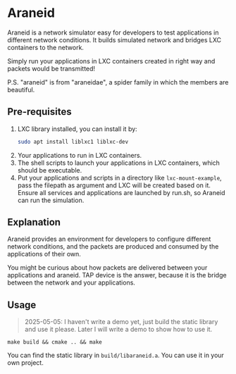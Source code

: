 # Araneid
Araneid is a network simulator easy for developers to test applications in different network conditions. It builds simulated network and bridges LXC containers to the network. 

Simply run your applications in LXC containers created in right way and packets would be transmitted!

P.S. "araneid" is from "araneidae", a spider family in which the members are beautiful.

## Pre-requisites
1. LXC library installed, you can install it by:
   ```bash
   sudo apt install liblxc1 liblxc-dev
   ```
2. Your applications to run in LXC containers.
3. The shell scripts to launch your applications in LXC containers, which should be executable.
4. Put your applications and scripts in a directory like `lxc-mount-example`, pass the filepath as argument and LXC will be created based on it. Ensure all services and applications are launched by run.sh, so Araneid can run the simulation.

## Explanation
Araneid provides an environment for developers to configure different network conditions, and the packets are produced and consumed by the applications of their own. 

You might be curious about how packets are delivered between your applications and araneid. TAP device is the answer, because it is the bridge between the network and your applications. 

## Usage
> 2025-05-05: I haven't write a demo yet, just build the static library and use it please. Later I will write a demo to show how to use it.

```shell
make build && cmake .. && make 
```

You can find the static library in `build/libaraneid.a`. You can use it in your own project.
